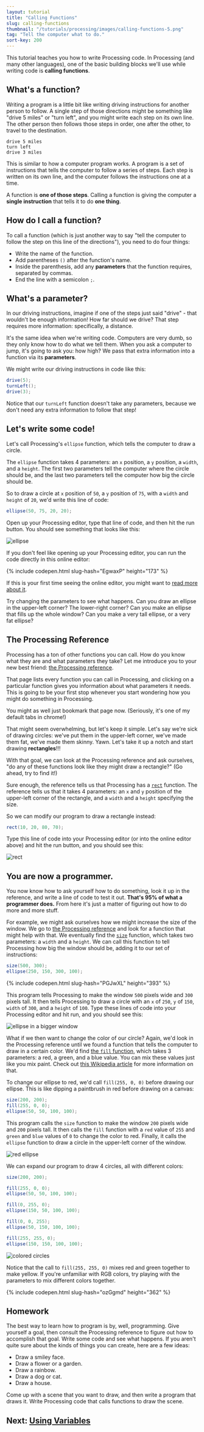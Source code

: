 ```yaml
---
layout: tutorial
title: "Calling Functions"
slug: calling-functions
thumbnail: "/tutorials/processing/images/calling-functions-5.png"
tag: "Tell the computer what to do."
sort-key: 200
---
```


This tutorial teaches you how to write Processing code. In Processing (and many other languages), one of the basic building blocks we'll use while writing code is **calling functions**.

## What's a function?

Writing a program is a little bit like writing driving instructions for another person to follow. A single step of those directions might be something like "drive 5 miles" or "turn left", and you might write each step on its own line. The other person then follows those steps in order, one after the other, to travel to the destination.

```
drive 5 miles
turn left
drive 3 miles
```

This is similar to how a computer program works. A program is a set of instructions that tells the computer to follow a series of steps. Each step is written on its own line, and the computer follows the instructions one at a time.

A function is **one of those steps**. Calling a function is giving the computer a **single instruction** that tells it to do **one thing**.

## How do I call a function?

To call a function (which is just another way to say "tell the computer to follow the step on this line of the directions"), you need to do four things:

- Write the name of the function.
- Add parentheses `()` after the function's name.
- Inside the parenthesis, add any **parameters** that the function requires, separated by commas.
- End the line with a semicolon `;`.

## What's a parameter?

In our driving instructions, imagine if one of the steps just said "drive" - that wouldn't be enough information! How far should we drive? That step requires more information: specifically, a distance.

It's the same idea when we're writing code. Computers are very dumb, so they only know how to do what we tell them. When you ask a computer to jump, it's going to ask you: how high? We pass that extra information into a function via its **parameters**.

We might write our driving instructions in code like this:

```java
drive(5);
turnLeft();
drive(3);
```

Notice that our `turnLeft` function doesn't take any parameters, because we don't need any extra information to follow that step!

## Let's write some code!

Let's call Processing's `ellipse` function, which tells the computer to draw a circle.

The `ellipse` function takes 4 parameters: an `x` position, a `y` position, a `width`, and a `height`. The first two parameters tell the computer where the circle should be, and the last two parameters tell the computer how big the circle should be.

So to draw a circle at `x` position of `50`, a `y` position of `75`, with a `width` and `height` of `20`, we'd write this line of code:

```java
ellipse(50, 75, 20, 20);
```

Open up your Processing editor, type that line of code, and then hit the run button. You should see something that looks like this:

![ellipse](/tutorials/processing/images/calling-functions-1.png)

If you don't feel like opening up your Processing editor, you can run the code directly in this online editor:

{% include codepen.html slug-hash="EgwaxP" height="173" %}

If this is your first time seeing the online editor, you might want to [read more about it](/about/codepen.html).

Try changing the parameters to see what happens. Can you draw an ellipse in the upper-left corner? The lower-right corner? Can you make an ellipse that fills up the whole window? Can you make a very tall ellipse, or a very fat ellipse?

## The Processing Reference

Processing has a ton of other functions you can call. How do you know what they are and what parameters they take? Let me introduce you to your new best friend: [the Processing reference](https://processing.org/reference/). 

That page lists every function you can call in Processing, and clicking on a particular function gives you information about what parameters it needs. This is going to be your first stop whenever you start wondering how you might do something in Processing.

You might as well just bookmark that page now. (Seriously, it's one of my default tabs in chrome!)

That might seem overwhelming, but let's keep it simple. Let's say we're sick of drawing circles: we've put them in the upper-left corner, we've made them fat, we've made them skinny. Yawn. Let's take it up a notch and start drawing **rectangles**!!!

With that goal, we can look at the Processing reference and ask ourselves, "do any of these functions look like they might draw a rectangle?" (Go ahead, try to find it!)

Sure enough, the reference tells us that Processing has a [`rect`](https://processing.org/reference/rect_.html) function. The reference tells us that it takes 4 parameters: an `x` and `y` position of the upper-left corner of the rectangle, and a `width` and a `height` specifying the size.

So we can modify our program to draw a rectangle instead:

```java
rect(10, 20, 80, 70);
```

Type this line of code into your Processing editor (or into the online editor above) and hit the run button, and you should see this:

![rect](/tutorials/processing/images/calling-functions-1.png)

## You are now a programmer.

You now know how to ask yourself how to do something, look it up in the reference, and write a line of code to test it out. **That's 95% of what a programmer does.** From here it's just a matter of figuring out how to do more and more stuff. 

For example, we might ask ourselves how we might increase the size of the window. We go to [the Processing reference](https://processing.org/reference/) and look for a function that might help with that. We eventually find the [`size`](https://processing.org/reference/size_.html) function, which takes two parameters: a `width` and a `height`. We can call this function to tell Processing how big the window should be, adding it to our set of instructions:

```java
size(500, 300);
ellipse(250, 150, 300, 100);
```

{% include codepen.html slug-hash="PGJwXL" height="393" %}

This program tells Processing to make the window `500` pixels wide and `300` pixels tall. It then tells Processing to draw a circle with an `x` of `250`, `y` of `150`, `width` of `300`, and a `height` of `100`. Type these lines of code into your Processing editor and hit run, and you should see this:

![ellipse in a bigger window](/tutorials/processing/images/calling-functions-3.png)

What if we then want to change the color of our circle? Again, we'd look in the Processing reference until we found a function that tells the computer to draw in a certain color. We'd find [the `fill` function](https://processing.org/reference/fill_.html), which takes 3 parameters: a red, a green, and a blue value. You can mix these values just like you mix paint. Check out [this Wikipedia article](https://en.wikipedia.org/wiki/RGB_color_model) for more information on that.

To change our ellipse to red, we'd call `fill(255, 0, 0)` before drawing our ellipse. This is like dipping a paintbrush in red before drawing on a canvas:

```java
size(200, 200);
fill(255, 0, 0);
ellipse(50, 50, 100, 100);
```

This program calls the `size` function to make the window `200` pixels wide and `200` pixels tall. It then calls the `fill` function with a `red` value of `255` and `green` and `blue` values of `0` to change the color to red. Finally, it calls the `ellipse` function to draw a circle in the upper-left corner of the window.

![red ellipse](/tutorials/processing/images/calling-functions-4.png)

We can expand our program to draw 4 circles, all with different colors:

```java
size(200, 200);

fill(255, 0, 0);
ellipse(50, 50, 100, 100);

fill(0, 255, 0);
ellipse(150, 50, 100, 100);

fill(0, 0, 255);
ellipse(50, 150, 100, 100);

fill(255, 255, 0);
ellipse(150, 150, 100, 100);
```

![colored circles](/tutorials/processing/images/calling-functions-5.png)

Notice that the call to `fill(255, 255, 0)` mixes red and green together to make yellow. If you're unfamiliar with RGB colors, try playing with the parameters to mix different colors together.

{% include codepen.html slug-hash="ozGgmd" height="362" %}

## Homework

The best way to learn how to program is by, well, programming. Give yourself a goal, then consult the Processing reference to figure out how to accomplish that goal. Write some code and see what happens. If you aren't quite sure about the kinds of things you can create, here are a few ideas:

- Draw a smiley face.
- Draw a flower or a garden.
- Draw a rainbow.
- Draw a dog or cat.
- Draw a house.

Come up with a scene that you want to draw, and then write a program that draws it. Write Processing code that calls functions to draw the scene.

## Next: [Using Variables](/tutorials/processing/using-variables)
